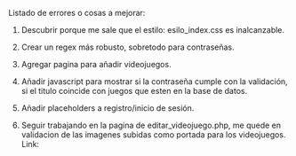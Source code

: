 Listado de errores o cosas a mejorar:

1. Descubrir porque me sale que el estilo: esilo_index.css es inalcanzable.

2. Crear un regex más robusto, sobretodo para contraseñas.

3. Agregar pagina para añadir videojuegos.

4. Añadir javascript para mostrar si la contraseña cumple con la validación, si el titulo coincide con juegos que esten en la base de datos.

5. Añadir placeholders a registro/inicio de sesión.

6. Seguir trabajando en la pagina de editar_videojuego.php, me quede en validacion de  las imagenes subidas como portada para los videojuegos.
Link: